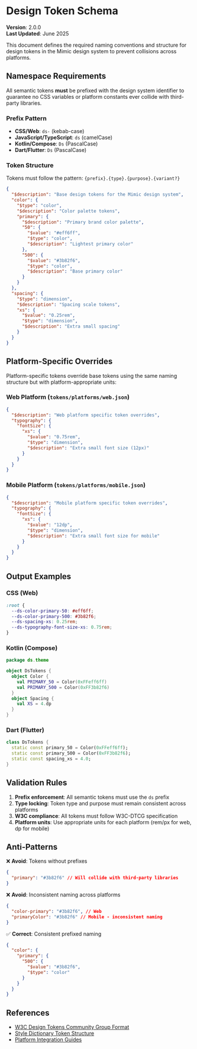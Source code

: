 # Design Token Schema

**Version**: 2.0.0\
**Last Updated**: June 2025

This document defines the required naming conventions and structure for design tokens in the
Mimic design system to prevent collisions across platforms.

## Namespace Requirements

All semantic tokens **must** be prefixed with the design system identifier to guarantee no
CSS variables or platform constants ever collide with third-party libraries.

### Prefix Pattern

- **CSS/Web**: `ds-` (kebab-case)
- **JavaScript/TypeScript**: `ds` (camelCase)
- **Kotlin/Compose**: `Ds` (PascalCase)
- **Dart/Flutter**: `Ds` (PascalCase)

### Token Structure

Tokens must follow the pattern: `{prefix}.{type}.{purpose}.{variant?}`

```json
{
  "$description": "Base design tokens for the Mimic design system",
  "color": {
    "$type": "color",
    "$description": "Color palette tokens",
    "primary": {
      "$description": "Primary brand color palette",
      "50": {
        "$value": "#eff6ff",
        "$type": "color",
        "$description": "Lightest primary color"
      },
      "500": {
        "$value": "#3b82f6",
        "$type": "color",
        "$description": "Base primary color"
      }
    }
  },
  "spacing": {
    "$type": "dimension",
    "$description": "Spacing scale tokens",
    "xs": {
      "$value": "0.25rem",
      "$type": "dimension",
      "$description": "Extra small spacing"
    }
  }
}
```

## Platform-Specific Overrides

Platform-specific tokens override base tokens using the same naming structure but with platform-appropriate units:

### Web Platform (`tokens/platforms/web.json`)

```json
{
  "$description": "Web platform specific token overrides",
  "typography": {
    "fontSize": {
      "xs": {
        "$value": "0.75rem",
        "$type": "dimension",
        "$description": "Extra small font size (12px)"
      }
    }
  }
}
```

### Mobile Platform (`tokens/platforms/mobile.json`)

```json
{
  "$description": "Mobile platform specific token overrides",
  "typography": {
    "fontSize": {
      "xs": {
        "$value": "12dp",
        "$type": "dimension",
        "$description": "Extra small font size for mobile"
      }
    }
  }
}
```

## Output Examples

### CSS (Web)

```css
:root {
  --ds-color-primary-50: #eff6ff;
  --ds-color-primary-500: #3b82f6;
  --ds-spacing-xs: 0.25rem;
  --ds-typography-font-size-xs: 0.75rem;
}
```

### Kotlin (Compose)

```kotlin
package ds.theme

object DsTokens {
  object Color {
    val PRIMARY_50 = Color(0xFFeff6ff)
    val PRIMARY_500 = Color(0xFF3b82f6)
  }
  object Spacing {
    val XS = 4.dp
  }
}
```

### Dart (Flutter)

```dart
class DsTokens {
  static const primary_50 = Color(0xFFeff6ff);
  static const primary_500 = Color(0xFF3b82f6);
  static const spacing_xs = 4.0;
}
```

## Validation Rules

1. **Prefix enforcement**: All semantic tokens must use the `ds` prefix
2. **Type locking**: Token type and purpose must remain consistent across platforms
3. **W3C compliance**: All tokens must follow W3C-DTCG specification
4. **Platform units**: Use appropriate units for each platform (rem/px for web, dp for mobile)

## Anti-Patterns

❌ **Avoid**: Tokens without prefixes

```json
{
  "primary": "#3b82f6" // Will collide with third-party libraries
}
```

❌ **Avoid**: Inconsistent naming across platforms

```json
{
  "color-primary": "#3b82f6", // Web
  "primaryColor": "#3b82f6" // Mobile - inconsistent naming
}
```

✅ **Correct**: Consistent prefixed naming

```json
{
  "color": {
    "primary": {
      "500": {
        "$value": "#3b82f6",
        "$type": "color"
      }
    }
  }
}
```

## References

- [W3C Design Tokens Community Group Format](https://design-tokens.github.io/community-group/format/)
- [Style Dictionary Token Structure](https://amzn.github.io/style-dictionary/#/tokens)
- [Platform Integration Guides](../platforms/README.md)

